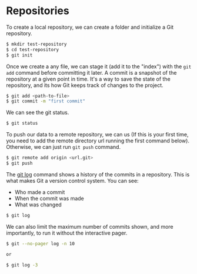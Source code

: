 # Repositories

To create a local repository, we can create a folder and initialize a Git repository.

```sh
$ mkdir test-repository
$ cd test-repository
$ git init
```

Once we create a any file, we can stage it (add it to the "index") with the `git add` command before committing it later. A commit is a snapshot of the repository at a given point in time. It's a way to save the state of the repository, and its how Git keeps track of changes to the project.

```sh
$ git add <path-to-file>
$ git commit -m "first commit"
```

We can see the git status.

```sh
$ git status
```

To push our data to a remote repository, we can us (If this is your first time, you need to add the remote directory url running the first command below). Otherwise, we can just run `git push` command. 

```sh
$ git remote add origin <url.git>
$ git push
```

The [git log](https://git-scm.com/docs/git-log) command shows a history of the commits in a repository. This is what makes Git a version control system. You can see:

- Who made a commit
- When the commit was made
- What was changed

```sh
$ git log
```

We can also limit the maximum number of commits shown, and more importantly, to run it without the interactive pager.

```sh
$ git --no-pager log -n 10

or

$ git log -3
```
